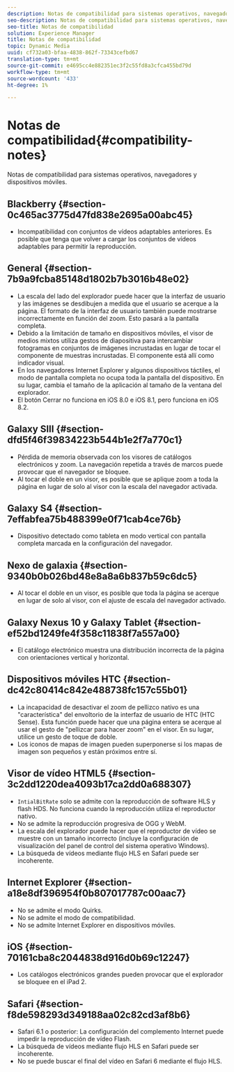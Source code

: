 ```yaml
---
description: Notas de compatibilidad para sistemas operativos, navegadores y dispositivos móviles.
seo-description: Notas de compatibilidad para sistemas operativos, navegadores y dispositivos móviles.
seo-title: Notas de compatibilidad
solution: Experience Manager
title: Notas de compatibilidad
topic: Dynamic Media
uuid: cf732a03-bfaa-4838-862f-73343cefbd67
translation-type: tm+mt
source-git-commit: e4695cc4e882351ec3f2c55fd8a3cfca455bd79d
workflow-type: tm+mt
source-wordcount: '433'
ht-degree: 1%

---
```



# Notas de compatibilidad{#compatibility-notes}

<!-- Updated January 13,2021 from https://wiki.corp.adobe.com/pages/viewpage.action?spaceKey=scene7qa&title=s7Viewers%2C+S7SDK%2C+S7OnDemand+Release+Notes - Contact is Sasha -->

Notas de compatibilidad para sistemas operativos, navegadores y dispositivos móviles.

## Blackberry {#section-0c465ac3775d47fd838e2695a00abc45}

* Incompatibilidad con conjuntos de vídeos adaptables anteriores. Es posible que tenga que volver a cargar los conjuntos de vídeos adaptables para permitir la reproducción.

## General {#section-7b9a9fcba85148d1802b7b3016b48e02}

* La escala del lado del explorador puede hacer que la interfaz de usuario y las imágenes se desdibujen a medida que el usuario se acerque a la página. El formato de la interfaz de usuario también puede mostrarse incorrectamente en función del zoom. Esto pasará a la pantalla completa.
* Debido a la limitación de tamaño en dispositivos móviles, el visor de medios mixtos utiliza gestos de diapositiva para intercambiar fotogramas en conjuntos de imágenes incrustadas en lugar de tocar el componente de muestras incrustadas. El componente está allí como indicador visual.
* En los navegadores Internet Explorer y algunos dispositivos táctiles, el modo de pantalla completa no ocupa toda la pantalla del dispositivo. En su lugar, cambia el tamaño de la aplicación al tamaño de la ventana del explorador.
* El botón Cerrar no funciona en iOS 8.0 e iOS 8.1, pero funciona en iOS 8.2.

## Galaxy SIII {#section-dfd5f46f39834223b544b1e2f7a770c1}

* Pérdida de memoria observada con los visores de catálogos electrónicos y zoom. La navegación repetida a través de marcos puede provocar que el navegador se bloquee.
* Al tocar el doble en un visor, es posible que se aplique zoom a toda la página en lugar de solo al visor con la escala del navegador activada.

## Galaxy S4 {#section-7effabfea75b488399e0f71cab4ce76b}

* Dispositivo detectado como tableta en modo vertical con pantalla completa marcada en la configuración del navegador.

## Nexo de galaxia {#section-9340b0b026bd48e8a8a6b837b59c6dc5}

* Al tocar el doble en un visor, es posible que toda la página se acerque en lugar de solo al visor, con el ajuste de escala del navegador activado.

## Galaxy Nexus 10 y Galaxy Tablet {#section-ef52bd1249fe4f358c11838f7a557a00}

* El catálogo electrónico muestra una distribución incorrecta de la página con orientaciones vertical y horizontal.

## Dispositivos móviles HTC {#section-dc42c80414c842e488738fc157c55b01}

* La incapacidad de desactivar el zoom de pellizco nativo es una &quot;característica&quot; del envoltorio de la interfaz de usuario de HTC (HTC Sense). Esta función puede hacer que una página entera se acerque al usar el gesto de &quot;pellizcar para hacer zoom&quot; en el visor. En su lugar, utilice un gesto de toque de doble.
* Los iconos de mapas de imagen pueden superponerse si los mapas de imagen son pequeños y están próximos entre sí.

## Visor de vídeo HTML5 {#section-3c2dd1220dea4093b17ca2dd0a688307}

* `IntialBitRate` solo se admite con la reproducción de software HLS y flash HDS. No funciona cuando la reproducción utiliza el reproductor nativo.
* No se admite la reproducción progresiva de OGG y WebM.
* La escala del explorador puede hacer que el reproductor de vídeo se muestre con un tamaño incorrecto (incluye la configuración de visualización del panel de control del sistema operativo Windows).
* La búsqueda de vídeos mediante flujo HLS en Safari puede ser incoherente.

## Internet Explorer {#section-a18e8df396954f0b807017787c00aac7}

* No se admite el modo Quirks.
* No se admite el modo de compatibilidad.
* No se admite Internet Explorer en dispositivos móviles.

## iOS {#section-70161cba8c2044838d916d0b69c12247}

* Los catálogos electrónicos grandes pueden provocar que el explorador se bloquee en el iPad 2.

## Safari {#section-f8de598293d349188aa02c82cd3af8b6}

* Safari 6.1 o posterior: La configuración del complemento Internet puede impedir la reproducción de vídeo Flash.
* La búsqueda de vídeos mediante flujo HLS en Safari puede ser incoherente.
* No se puede buscar el final del vídeo en Safari 6 mediante el flujo HLS.
